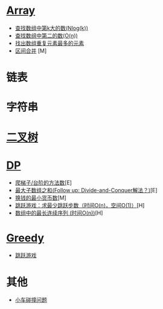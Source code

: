 # [Array](./src/Leetcode/Array/)
- [查找数组中第k大的数(Nlog(k))](./src/Leetcode/Array/L_215_Kth_Largest_Element_in_an_Array.java)
- [查找数组中第二的数(O(n))](./src/Leetcode/Array/J_852_Second_Largest_Num_In_Array.java)
- [找出数组重复元素最多的元素](./src/Leetcode/Array/J_854_Most_Frequent_Num_In_Array.java)
- [区间合并](./src/Leetcode/Array/L_056_Merge_Intervals.java) [M]

# 链表

# 字符串

# [二叉树](./src/Leetcode/Tree)

# [DP](./src/Leetcode/DP)
- [爬梯子/台阶的方法数](src/Leetcode/DP/L_070_Climbing_Stairs.java)[E]
- [最大子数组之和(Follow up: Divide-and-Conquer解法？)](./src/Leetcode/DP/L_053_Maximum_Subarray.java)[E]
- [换钱的最小货币数](src/Leetcode/DP/L_322_Coin_Change.java)[M]
- [跳跃游戏：求最少跳跃步数（时间O(n)，空间O(1)）](src/Leetcode/DP/L_045_Jump_Game_II.java)[H]
- [数组中的最长连续序列 (时间O(n))](src/Leetcode/DP/L_128_Longest_Consecutive_Sequence.java)[H]

# [Greedy](./src/Leetcode/Greedy/)
- [跳跃游戏](./src/Leetcode/Greedy/L_055_Jump_Game.java) 

# 其他
- [小车碰撞问题](./src/MOCK/DaJiang_03.java)

